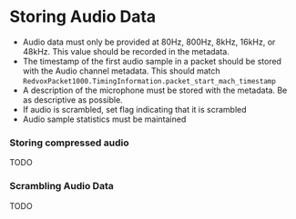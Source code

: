 # Storing Audio Data

* Audio data must only be provided at 80Hz, 800Hz, 8kHz, 16kHz, or 48kHz. This value should be recorded in the metadata.
* The timestamp of the first audio sample in a packet should be stored with the Audio channel metadata. This should match `RedvoxPacket1000.TimingInformation.packet_start_mach_timestamp` 
* A description of the microphone must be stored with the metadata. Be as descriptive as possible.
* If audio is scrambled, set flag indicating that it is scrambled
* Audio sample statistics must be maintained

### Storing compressed audio

TODO

### Scrambling Audio Data

TODO

